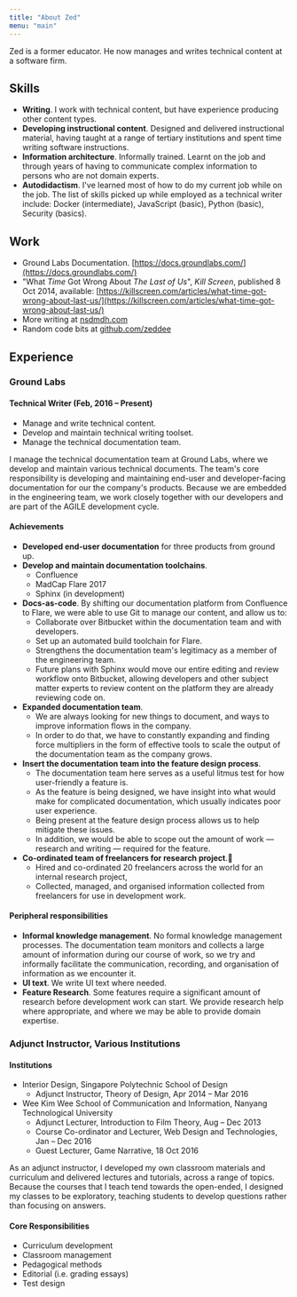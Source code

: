 ```yaml
---
title: "About Zed"
menu: "main"
---
```


Zed is a former educator. He now manages and writes technical content at a software firm.

## Skills

- **Writing**. I work with technical content, but have experience producing other content types.
- **Developing instructional content**. Designed and delivered instructional material, having taught at a range of tertiary institutions and spent time writing software instructions. 
- **Information architecture**. Informally trained. Learnt on the job and through years of having to communicate complex information to persons who are not domain experts.
- **Autodidactism**. I've learned most of how to do my current job while on the job. The list of skills picked up while employed as a technical writer include: Docker (intermediate), JavaScript (basic), Python (basic), Security (basics).


## Work

- Ground Labs Documentation. [https://docs.groundlabs.com/](https://docs.groundlabs.com/)
- "What _Time_ Got Wrong About _The Last of Us_", _Kill Screen_, published 8 Oct 2014, available: [https://killscreen.com/articles/what-time-got-wrong-about-last-us/](https://killscreen.com/articles/what-time-got-wrong-about-last-us/)
- More writing at [nsdmdh.com](nsdmdh.com)
- Random code bits at [github.com/zeddee](https://github.com/zeddee)

## Experience

### Ground Labs 

#### Technical Writer (Feb, 2016 – Present)

- Manage and write technical content.
- Develop and maintain technical writing toolset.
- Manage the technical documentation team.

I manage the technical documentation team at Ground Labs, where we develop and maintain various technical documents. The team's core responsibility is developing and maintaining end-user and developer-facing documentation for our the company's products. Because we are embedded in the engineering team, we work closely together with our developers and are part of the AGILE development cycle.

#### Achievements

- **Developed end-user documentation** for three products from ground up.
- **Develop and maintain documentation toolchains**.
  - Confluence
  - MadCap Flare 2017
  - Sphinx (in development)
- **Docs-as-code**. By shifting our documentation platform from Confluence to Flare, we were able to use Git to manage our content, and allow us to:
  - Collaborate over Bitbucket within the documentation team and with developers.
  - Set up an automated build toolchain for Flare.
  - Strengthens the documentation team's legitimacy as a member of the engineering team.
  - Future plans with Sphinx would move our entire editing and review workflow onto Bitbucket, allowing developers and other subject matter experts to review content on the platform they are already reviewing code on.
- **Expanded documentation team**.
  - We are always looking for new things to document, and ways to improve information flows in the company.
  - In order to do that, we have to constantly expanding and finding force multipliers in the form of effective tools to scale the output of the documentation team as the company grows.
- **Insert the documentation team into the feature design process**.
  - The documentation team here serves as a useful litmus test for how user-friendly a feature is.
  - As the feature is being designed, we have insight into what would make for complicated documentation, which usually indicates poor user experience.
  - Being present at the feature design process allows us to help mitigate these issues.
  - In addition, we would be able to scope out the amount of work — research and writing — required for the feature.
- **Co-ordinated team of freelancers for research project**.
  - Hired and co-ordinated 20 freelancers across the world for an internal research project,
  - Collected, managed, and organised information collected from freelancers for use in development work.

#### Peripheral responsibilities

- **Informal knowledge management**. No formal knowledge management processes. The documentation team monitors and collects a large amount of information during our course of work, so we try and informally facilitate the communication, recording, and organisation of information as we encounter it.
- **UI text**. We write UI text where needed.
- **Feature Research**. Some features require a significant amount of research before development work can start. We provide research help where appropriate, and where we may be able to provide domain expertise.

### Adjunct Instructor, Various Institutions

#### Institutions

- Interior Design, Singapore Polytechnic School of Design
  - Adjunct Instructor, Theory of Design, Apr 2014 – Mar 2016
- Wee Kim Wee School of Communication and Information, Nanyang Technological University
  - Adjunct Lecturer, Introduction to Film Theory, Aug – Dec 2013
  - Course Co-ordinator and Lecturer, Web Design and Technologies, Jan – Dec 2016
  - Guest Lecturer, Game Narrative, 18 Oct 2016

As an adjunct instructor, I developed my own classroom materials and curriculum and delivered lectures and tutorials, across a range of topics. Because the courses that I teach tend towards the open-ended, I designed my classes to be exploratory, teaching students to develop questions rather than focusing on answers. 

#### Core Responsibilities

- Curriculum development
- Classroom management
- Pedagogical methods
- Editorial (i.e. grading essays)
- Test design


